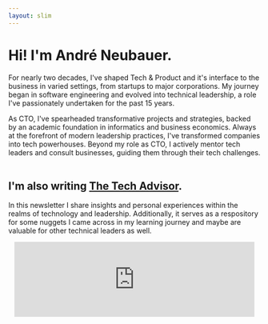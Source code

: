 ```yaml
---
layout: slim
---
```


# Hi! I'm André Neubauer.

For nearly two decades, I've shaped Tech & Product and it's interface to the business in varied settings, from startups to major corporations. My journey began in software engineering and evolved into technical leadership, a role I've passionately undertaken for the past 15 years. 

As CTO, I've spearheaded transformative projects and strategies, backed by an academic foundation in informatics and business economics. Always at the forefront of modern leadership practices, I've transformed companies into tech powerhouses. Beyond my role as CTO, I actively mentor tech leaders and consult businesses, guiding them through their tech challenges. 
<br />
<br />

## I'm also writing [The Tech Advisor](https://devpg.substack.com). 
In this newsletter I share insights and personal experiences within the realms of technology and leadership. Additionally, it serves as a respository for some nuggets I came across in my learning journey and maybe are valuable for other technical leaders as well.

<p style="text-align:center"><iframe src="https://devpg.substack.com/embed" width="480" height="150" frameborder="0" scrolling="no"></iframe></p>